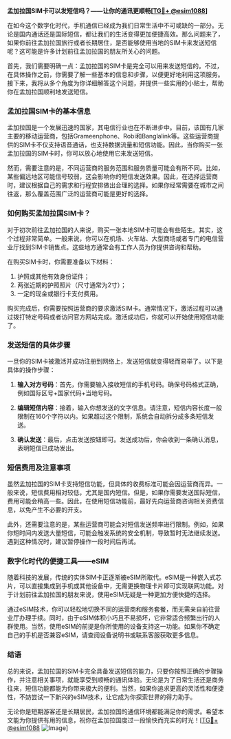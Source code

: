 **孟加拉国SIM卡可以发短信吗？——让你的通讯更顺畅[[TG💪+ @esim1088](https://t.me/s/esim1088)]**

在如今这个数字化时代，手机通信已经成为我们日常生活中不可或缺的一部分。无论是国内通话还是国际短信，都让我们的生活变得更加便捷高效。那么问题来了，如果你前往孟加拉国旅行或者长期居住，是否能够使用当地的SIM卡来发送短信呢？这可能是许多计划前往孟加拉国的朋友所关心的问题。

首先，我们需要明确一点：孟加拉国的SIM卡是完全可以用来发送短信的。不过，在具体操作之前，你需要了解一些基本的信息和步骤，以便更好地利用这项服务。接下来，我将从多个角度为你详细解答这个问题，并提供一些实用的小贴士，帮助你在孟加拉国顺利地发送短信。

### 孟加拉国SIM卡的基本信息

孟加拉国是一个发展迅速的国家，其电信行业也在不断进步中。目前，该国有几家主要的移动运营商，包括Grameenphone、Robi和Banglalink等。这些运营商提供的SIM卡不仅支持语音通话，也支持数据流量和短信功能。因此，当你购买一张孟加拉国的SIM卡时，你可以放心地使用它来发送短信。

然而，需要注意的是，不同运营商的服务范围和服务质量可能会有所不同。比如，某些偏远地区可能信号较弱，这会影响你的短信发送效果。因此，在选择运营商时，建议根据自己的需求和行程安排做出合理的选择。如果你经常需要在城市之间往返，那么覆盖范围广泛的运营商可能是更好的选择。

### 如何购买孟加拉国SIM卡？

对于初次前往孟加拉国的人来说，购买一张本地SIM卡可能会有些陌生。其实，这个过程非常简单。一般来说，你可以在机场、火车站、大型商场或者专门的电信营业厅找到SIM卡销售点。这些地方通常会有工作人员为你提供咨询和帮助。

在购买SIM卡时，你需要准备以下材料：
1. 护照或其他有效身份证件；
2. 两张近期的护照照片（尺寸通常为2寸）；
3. 一定的现金或银行卡支付费用。

购买完成后，你需要按照运营商的要求激活SIM卡。通常情况下，激活过程可以通过拨打特定号码或者访问官方网站完成。激活成功后，你就可以开始使用短信功能了。

### 发送短信的具体步骤

一旦你的SIM卡被激活并成功注册到网络上，发送短信就变得轻而易举了。以下是具体的操作步骤：

1. **输入对方号码**：首先，你需要输入接收短信的手机号码。确保号码格式正确，例如国际区号+国家代码+当地号码。
   
2. **编辑短信内容**：接着，输入你想发送的文字信息。请注意，短信内容长度一般限制在160个字符以内。如果超过这个限制，系统会自动拆分成多条短信发送。

3. **确认发送**：最后，点击发送按钮即可。发送成功后，你会收到一条确认消息，表明短信已成功发出。

### 短信费用及注意事项

虽然孟加拉国的SIM卡支持短信功能，但具体的收费标准可能会因运营商而异。一般来说，短信费用相对较低，尤其是国内短信。但是，如果你需要发送国际短信，费用可能会稍高一些。因此，在使用短信功能前，最好先向运营商咨询相关资费信息，以免产生不必要的开支。

此外，还需要注意的是，某些运营商可能会对短信发送频率进行限制。例如，如果你短时间内发送大量短信，可能会触发系统的安全机制，导致暂时无法继续发送。遇到这种情况时，建议暂停操作一段时间后再试。

### 数字化时代的便捷工具——eSIM

随着科技的发展，传统的实体SIM卡正逐渐被eSIM所取代。eSIM是一种嵌入式芯片，可以直接集成到手机或其他设备中，无需更换物理卡片即可实现联网功能。对于计划前往孟加拉国的朋友来说，使用eSIM无疑是一种更加方便快捷的选择。

通过eSIM技术，你可以轻松地切换不同的运营商和服务套餐，而无需亲自前往营业厅办理手续。同时，由于eSIM体积小巧且不易损坏，它非常适合频繁出行的人群使用。当然，使用eSIM的前提是你所使用的设备支持这一功能。如果你不确定自己的手机是否兼容eSIM，请查阅设备说明书或联系客服获取更多信息。

### 结语

总的来说，孟加拉国的SIM卡完全具备发送短信的能力，只要你按照正确的步骤操作，并注意相关事项，就能享受到顺畅的通讯体验。无论是为了日常生活还是商务往来，短信功能都能为你带来极大的便利。当然，如果你追求更高的灵活性和便捷性，不妨尝试一下新兴的eSIM技术，让它成为你探索世界的得力助手。

无论你是短期游客还是长期居民，孟加拉国的通信环境都能满足你的需求。希望本文能为你提供有用的信息，祝你在孟加拉国度过一段愉快而充实的时光！[[TG💪+ @esim1088](https://t.me/s/esim1088) ![Image](https://i.postimg.cc/4NQfJmqS/Snipaste-2025-05-13-00-14-12.png)]